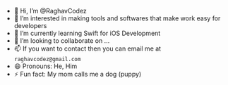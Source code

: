 - 👋 Hi, I’m @RaghavCodez
- 👀 I’m interested in making tools and softwares that make work easy for developers
- 🌱 I’m currently learning Swift for iOS Development
- 💞️ I’m looking to collaborate on ...
- 📫 If you want to contact then you can email me at `raghavcodez@gmail.com`
- 😄 Pronouns: He, Him
- ⚡ Fun fact: My mom calls me a dog (puppy)

<!---
RaghavCodez/RaghavCodez is a ✨ special ✨ repository because its `README.md` (this file) appears on your GitHub profile.
You can click the Preview link to take a look at your changes.
--->

